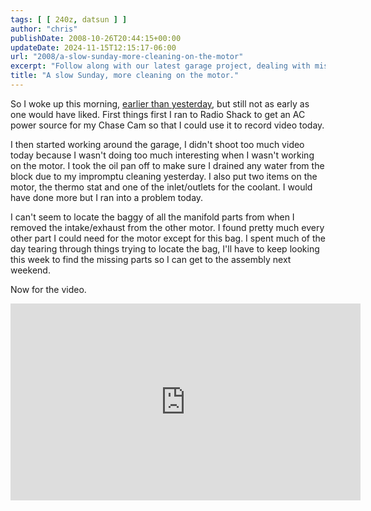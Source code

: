 ```yaml
---
tags: [ [ 240z, datsun ] ]
author: "chris"
publishDate: 2008-10-26T20:44:15+00:00
updateDate: 2024-11-15T12:15:17-06:00
url: "2008/a-slow-sunday-more-cleaning-on-the-motor"
excerpt: "Follow along with our latest garage project, dealing with missing parts, motor assembly, and documenting the process via Chase Cam."
title: "A slow Sunday, more cleaning on the motor."
---
```


So I woke up this morning, [earlier than yesterday](/little-progress-little-time), but still not as early as one would have liked. First things first I ran to Radio Shack to get an AC power source for my Chase Cam so that I could use it to record video today.

I then started working around the garage, I didn't shoot too much video today because I wasn't doing too much interesting when I wasn't working on the motor. I took the oil pan off to make sure I drained any water from the block due to my impromptu cleaning yesterday. I also put two items on the motor, the thermo stat and one of the inlet/outlets for the coolant. I would have done more but I ran into a problem today.

I can't seem to locate the baggy of all the manifold parts from when I removed the intake/exhaust from the other motor. I found pretty much every other part I could need for the motor except for this bag. I spent much of the day tearing through things trying to locate the bag, I'll have to keep looking this week to find the missing parts so I can get to the assembly next weekend.

Now for the video.

<iframe width="560" height="315" src="https://www.youtube.com/embed/k480f-hsqgs?si=TJr4PIzn3zOdTyYO" title="YouTube video player" frameborder="0" allow="accelerometer; autoplay; clipboard-write; encrypted-media; gyroscope; picture-in-picture; web-share" referrerpolicy="strict-origin-when-cross-origin" allowfullscreen></iframe>
